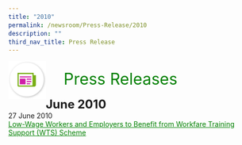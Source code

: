 ```yaml
---
title: "2010"
permalink: /newsroom/Press-Release/2010
description: ""
third_nav_title: Press Release
---
```

<img align="left"
src="/images/icons/ico_media_articles.png"
class="PressReleaseIcon">
<br>
<font align="center" color="green" size="+3">&nbsp;&nbsp;&nbsp;&nbsp;Press
Releases</font><br><br>
<font size="+2"><b>June 2010</b></font><br>
27 June 2010<br>
<a class="hyperlink" href="https://www.mom.gov.sg/newsroom/press-releases/2010/lowwage-workers-and-employers-to-benefit-from-workfare-training-support-wts-scheme">Low-Wage Workers and Employers to Benefit from Workfare Training Support (WTS) Scheme</a>

<style>
img.PressReleaseIcon {
  height: 15%;
  width: 15%;
}
a.hyperlink {
    color:green;
  }
a.hyperlink:hover {
    color:MediumVioletRed;
  }
</style>